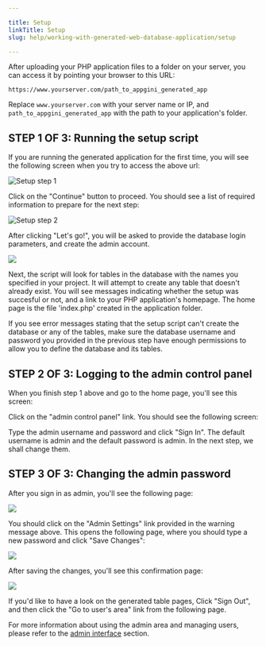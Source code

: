 ```yaml
---

title: Setup
linkTitle: Setup
slug: help/working-with-generated-web-database-application/setup

---
```


After uploading your PHP application files to a folder on your server,
you can access it by pointing your browser to this URL:

```plaintext
https://www.yourserver.com/path_to_appgini_generated_app
```

Replace `www.yourserver.com` with your server name or IP, and
`path_to_appgini_generated_app` with the path to your
application's folder.

## STEP 1 OF 3: Running the setup script

If you are running the generated application for the first time, you
will see the following screen when you try to access the above url:

![Setup step 1](https://cdn.bigprof.com/appgini-desktop/help/setup-1.png)

Click on the "Continue" button to proceed. You should see a list of required information to prepare for the next step:

![Setup step 2](https://cdn.bigprof.com/appgini-desktop/help/setup-2.png)

After clicking "Let's go!", you will be asked to provide the database login parameters, and create the admin account.

![](https://cdn.bigprof.com/appgini-desktop/help/setup-3.png)

Next, the script will look for tables in the database with the names you
specified in your project. It will attempt to create any table that
doesn't already exist. You will see messages indicating whether the
setup was succesful or not, and a link to your PHP application's
homepage. The home page is the file 'index.php' created in the
application folder.

If you see error messages stating that the setup script can't create
the database or any of the tables, make sure the database username and password
you provided in the previous step have enough permissions to allow you to define
the database and its tables.

## STEP 2 OF 3: Logging to the admin control panel

When you finish step 1 above and go to the home page, you'll see this
screen:


Click on the \"admin control panel\" link. You should see the following
screen:



Type the admin username and password and click \"Sign In\". The default
username is admin and the default password is admin. In the next step,
we shall change them.

## STEP 3 OF 3: Changing the admin password

After you sign in as admin, you'll see the following page:

![](https://cdn.bigprof.com/appgini-desktop/help/setup-5.png)


You should click on the \"Admin Settings\" link provided in the warning
message above. This opens the following page, where you should type a
new password and click \"Save Changes\":


![](https://cdn.bigprof.com/appgini-desktop/help/setup-admin-settings.png)


After saving the changes, you'll see this confirmation page:


![](https://cdn.bigprof.com/appgini-desktop/help/setup-admin-saved.png)


If you'd like to have a look on the generated table pages, Click \"Sign
Out\", and then click the \"Go to user's area\" link from the following
page.

For more information about using the admin area and managing users,
please refer to the [admin
interface](/appgini/help/working-with-generated-web-database-application/the-admin-interface)
section.
